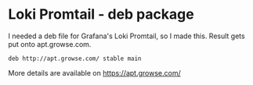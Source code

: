 # Loki Promtail - deb package

I needed a deb file for Grafana's Loki Promtail, so I made this. Result gets put onto apt.growse.com.

```
deb http://apt.growse.com/ stable main
```

More details are available on https://apt.growse.com/
